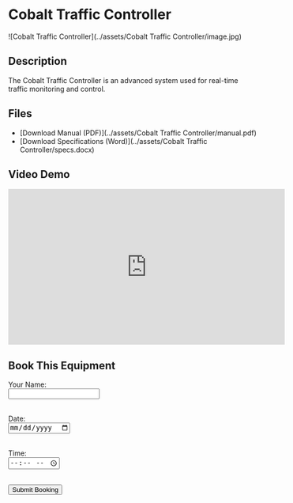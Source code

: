 # Cobalt Traffic Controller

![Cobalt Traffic Controller](../assets/Cobalt Traffic Controller/image.jpg)

## Description
The Cobalt Traffic Controller is an advanced system used for real-time traffic monitoring and control.

## Files
- [Download Manual (PDF)](../assets/Cobalt Traffic Controller/manual.pdf)
- [Download Specifications (Word)](../assets/Cobalt Traffic Controller/specs.docx)

## Video Demo
<iframe width="560" height="315" src="https://www.youtube.com/embed/LuGaUw-nT04 " frameborder="0" allowfullscreen></iframe>

## Book This Equipment

<form action="mailto:your-email@example.com" method="post" enctype="text/plain">
  <label>Your Name:</label><br>
  <input type="text" name="name"><br><br>

  <label>Date:</label><br>
  <input type="date" name="date"><br><br>

  <label>Time:</label><br>
  <input type="time" name="time"><br><br>

  <input type="submit" value="Submit Booking">
</form>
